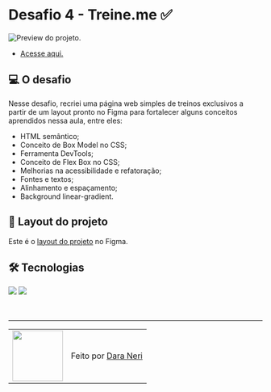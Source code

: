# Desafio 4 - Treine.me ✅

<img src="./.github/preview-desafio-04.png" alt="Preview do projeto." />

- <a href="">Acesse aqui.</a>

## 💻 O desafio

Nesse desafio, recriei uma página web simples de treinos exclusivos a partir de um layout pronto no Figma para fortalecer alguns conceitos aprendidos nessa aula, entre eles:

- HTML semântico;
- Conceito de Box Model no CSS;
- Ferramenta DevTools;
- Conceito de Flex Box no CSS;
- Melhorias na acessibilidade e refatoração;
- Fontes e textos;
- Alinhamento e espaçamento;
- Background linear-gradient.

## 🎨 Layout do projeto

Este é o <a href="https://www.figma.com/file/rkDOHGPwwFtBNqEdHSuQPd/Projeto-02---Explorer?node-id=0%3A1">layout do projeto</a> no Figma.

## 🛠 Tecnologias

<div>
    <img src="https://img.shields.io/badge/HTML5-E34F26?style=for-the-badge&logo=html5&logoColor=white" />
    <img src="https://img.shields.io/badge/CSS3-1572B6?style=for-the-badge&logo=css3&logoColor=white" />
</div>
<br>

<br>

---

<table>
  <tr>
    <td>
      <img src="https://github.com/daragneri.png" width="100px" />
    </td>
    <td>
      Feito por <a href="https://github.com/daragneri">Dara Neri</a>
    </td>
  </tr>
</table>
